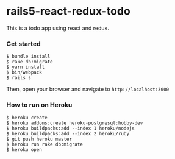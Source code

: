 # rails5-react-redux-todo

This is a todo app using react and redux.

### Get started

```
$ bundle install
$ rake db:migrate
$ yarn install
$ bin/webpack
$ rails s
```

Then, open your browser and navigate to `http://localhost:3000`

### How to run on Heroku

```
$ heroku create
$ heroku addons:create heroku-postgresql:hobby-dev
$ heroku buildpacks:add --index 1 heroku/nodejs
$ heroku buildpacks:add --index 2 heroku/ruby
$ git push heroku master
$ heroku run rake db:migrate
$ heroku open
```
